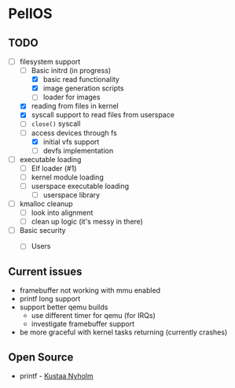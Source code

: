 # PellOS

## TODO
- [ ] filesystem support
  - [ ] Basic initrd (in progress)
    - [x] basic read functionality
    - [x] image generation scripts
    - [ ] loader for images
  - [x] reading from files in kernel
  - [x] syscall support to read files from userspace
  - [ ] `close()` syscall
  - [ ] access devices through fs
    - [x] initial vfs support
    - [ ] devfs implementation
- [ ] executable loading
  - [ ] Elf loader (#1)
  - [ ] kernel module loading
  - [ ] userspace executable loading
    - [ ] userspace library
- [ ] kmalloc cleanup
  - [ ] look into alignment
  - [ ] clean up logic (it's messy in there)
- [ ] Basic security
  - [ ] Users


## Current issues
* framebuffer not working with mmu enabled
* printf long support
* support better qemu builds
  * use different timer for qemu (for IRQs)
  * investigate framebuffer support
* be more graceful with kernel tasks returning (currently crashes)

## Open Source
* printf - [Kustaa Nyholm](http://www.sparetimelabs.com/tinyprintf/tinyprintf.php)